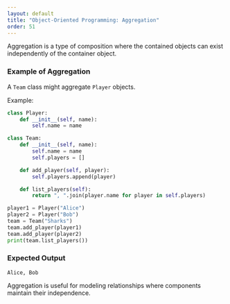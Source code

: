```yaml
---
layout: default
title: "Object-Oriented Programming: Aggregation"
order: 51
---
```


Aggregation is a type of composition where the contained objects can exist independently of the container object.

### Example of Aggregation

A `Team` class might aggregate `Player` objects.

Example:

```python
class Player:
    def __init__(self, name):
        self.name = name

class Team:
    def __init__(self, name):
        self.name = name
        self.players = []

    def add_player(self, player):
        self.players.append(player)

    def list_players(self):
        return ", ".join(player.name for player in self.players)

player1 = Player("Alice")
player2 = Player("Bob")
team = Team("Sharks")
team.add_player(player1)
team.add_player(player2)
print(team.list_players())
```

### Expected Output

```plaintext
Alice, Bob
```

Aggregation is useful for modeling relationships where components maintain their independence.